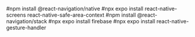 #npm install @react-navigation/native
#npx expo install react-native-screens react-native-safe-area-context
#npm install @react-navigation/stack
#npx expo install firebase
#npx expo install react-native-gesture-handler
